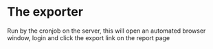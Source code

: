 # The exporter
Run by the cronjob on the server, this will open an automated browser window, login and click the export link on the report page